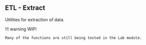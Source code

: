 ## ETL - Extract


Utilities for extraction of data.

!!! warning
    WIP!

    Many of the functions are still being tested in the Lab module.